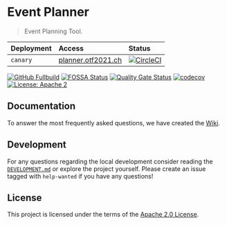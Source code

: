 # Event Planner

> Event Planning Tool.

| Deployment | Access                                           | Status                                                                                                                                                                                 |
| :--------- | :----------------------------------------------- | :------------------------------------------------------------------------------------------------------------------------------------------------------------------------------------- |
| `canary`   | [planner.otf2021.ch](https://planner.otf2021.ch) | [![CircleCI](https://img.shields.io/circleci/build/github/bbortt/event-planner/canary?label=deployment)](https://app.circleci.com/pipelines/github/bbortt/event-planner?branch=canary) |

[![GitHub Fullbuild](https://img.shields.io/github/workflow/status/bbortt/event-planner/Fullbuild/canary?label=build)](https://github.com/bbortt/event-planner/actions?query=workflow%3AFullbuild+branch%3Acanary)
[![FOSSA Status](https://app.fossa.com/api/projects/git%2Bgithub.com%2Fbbortt%2Fevent-planner.svg?type=shield)](https://app.fossa.com/projects/git%2Bgithub.com%2Fbbortt%2Fevent-planner?ref=badge_shield)
[![Quality Gate Status](https://sonarcloud.io/api/project_badges/measure?project=bbortt_event-planner&metric=alert_status)](https://sonarcloud.io/dashboard?id=bbortt_event-planner)
[![codecov](https://codecov.io/gh/bbortt/event-planner/branch/canary/graph/badge.svg?token=NF44ZR04HH)](https://codecov.io/gh/bbortt/event-planner)
[![License: Apache 2](https://img.shields.io/badge/License-Apache2-blue.svg?label=license)](https://github.com/bbortt/event-planner/blob/master/LICENSE)

## Documentation

To answer the most frequently asked questions, we have created
the [Wiki](https://github.com/bbortt/event-planner/wiki).

## Development

For any questions regarding the local development consider reading
the [`DEVELOPMENT.md`](https://github.com/bbortt/event-planner/blob/canary/DEVELOPMENT.md)
or explore the project yourself. Please create an issue tagged with `help-wanted` if you have any
questions!

## License

This project is licensed under the terms of
the [Apache 2.0 License](https://github.com/bbortt/event-planner/blob/canary/LICENSE).
